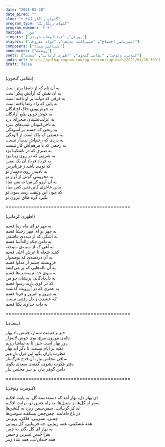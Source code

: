 ```yaml
---
date: "2021-01-20"
date_aired: ""
slug: "گلهای-رنگارنگ/۳۰۹"
program_type: "گلهای-رنگارنگ"
program_number: '۳۰۹'
dastgah: 'شور'
singers: ["پوران", "عبدالوهاب شهیدی"]
players: ["امیرناصر افتتاح", "حبیب‌الله بدیعی", "جواد معروفی"]
composers: ["علی‌اکبر شیدا"]
announcers: ["روشنک"]
poets: ["کیومرث وثوقی", "نظامی گنجوی", "اطهری کرمانی", "سعدی"]
audio_url: https://golhaprogram.com/wp-content/uploads/2021/01/GR_309_Pooran_Shahidi.mp3
draft: false
---
```


(نظامی گنجوی)  

به آن نام که از نام‌ها برتر است  
به آن نقش که آرایش پیكر است  
به فرقی که دولت بر او تافته است  
به پایی که راه رضا یافته است  
به خوش‌بوییِ خاکِ افتادگان  
به خوش‌خوییِ طبعِ آزادگان  
به عزلت‌نشینان صحرای درد  
به ناخن‌کبودان شب‌های سرد  
به رنجی که خسبد بر آسودگی  
به عشقی که پاک است از آلودگی  
به دردی که زخم‌اش پدیدار نیست  
به زخمی که با مرهم‌اش کار نیست  
به صبری که در ناشکیبا بود  
به شرمی که در روی زیبا بود  
به فریادِ فریادِ آن یک نفس  
که نومید باشد ز فریادرس  
به نادیدن روی دم‌ساز تو  
به محرومیِ گوش از آواز تو  
به آن آرزو کز من‌ات بس مباد  
بدین عاجزی کاین‌چنین کس مباد  
که چون این وثیقت رسد سوی تو  
نگیرد گره طاق ابروی تو  

============================================  

(اطهری كرمانی)  

به مهر تو ای ماه زیبا قسم  
به چهر تو ای مهر رخشا قسم  
به اشکی که از دیده‌ی عاشقی  
به دامن چکد ژاله‌آسا قسم  
به آهی که از سینه‌ی سوخته  
کشد شعله تا عرش اعلی قسم  
به آن دردمندی که نومیدوار  
فروبسته چشم از مداوا قسم  
به آن ناله‌هایی که پر می‌کشد  
به سوی خدا نیمه‌شب‌ها قسم  
به دل‌دادگانی پریشان چو من  
که در کوی یارند رسوا قسم  
به عمری که در آرزویت گذشت  
به دیروز و امروز و فردا قسم  
که عشقت ز دل رفتنی نیست  
به ذات خداوند یکتا قسم  

============================================  

(سعدی)  

خیز و غنیمت شمار، جنبش باد بهار  
ناله‌ی موزون مرغ، بوی خوش لاله‌زار  
روز بهار است خیز، تا به تماشا رویم  
تکیه بر ایام نیست، تا دگر آید بهار  
مطرب یاران بگو، این غزل دل‌پذیر  
ساقی مجلس بیار، آن قدح غم‌گسار  
دفتر فکرت بشوی، گفته‌ی سعدی بگوی  
دامن گوهر بیار، بر سر مجلس ببار  

============================================  

(کیومرث وثوقی)  

ای بهار دل، بهار آمد که دسته‌دسته گل، به پایت افکنم  
بستر از گل‌ها، ز سنبل‌ها، به راه حسن تو، برایت افکنم  
ای کز گریبانت، سمن‌سمن ریزد به گلشن‌ها  
در باغ دامانت، چمن‌چمن بشکفته سوسن‌ها  
چمنی، نسرینی، فلکی، پروینی  
همه مُشکینی، همه زیبایی، چه فریبایی، گل رویایی  
به بهار ای گل بگذر به چمن  
بفزا حُسنِ نسرین و سمن  
همه خندان‌لب، همه شادان‌تر  
